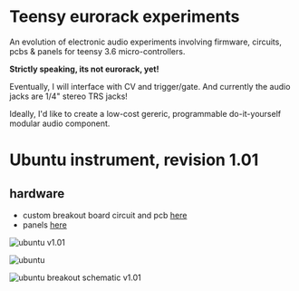 # Teensy eurorack experiments

An evolution of electronic audio experiments involving firmware, circuits, pcbs &amp; panels for teensy 3.6 micro-controllers. 

**Strictly speaking, its not eurorack, yet!** 

Eventually, I will interface with CV and trigger/gate. And currently the audio jacks are 1/4" stereo TRS jacks! 

Ideally, I'd like to create a low-cost gereric, programmable do-it-yourself modular audio component. 

# Ubuntu instrument, revision 1.01
## hardware
 * custom breakout board circuit and pcb [here](/hardware/eagle "custom breakout board circuit and pcb")
 * panels [here](/hardware/panels "eurorack panels")
 
![ubuntu v1.01](https://raw.githubusercontent.com/newdigate/teensy-eurorack/master/hardware/panels/Ubuntu/20hp-Ubuntu-instruments-number-one.svg?sanitize=true "ubuntu panel v1.01")

![ubuntu](https://raw.githubusercontent.com/newdigate/teensy-eurorack/master/hardware/images/IMG_0633.png "ubuntu panel v1.01 photo")

![ubuntu breakout schematic v1.01](https://raw.githubusercontent.com/newdigate/teensy-eurorack/hardware/eagle/ubuntu/images/Teensy36-ubuntu-breakout.schematic.png "ubuntu breakout schematic v1.01 ")
